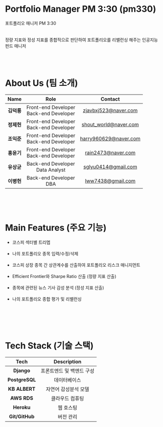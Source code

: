 # Portfolio Manager PM 3:30 (pm330)
포트폴리오 매니저 PM 3:30<br />
<br />
<br />
정량 지표와 정성 지표를 종합적으로 판단하여 포트폴리오를 리밸런싱 해주는 인공지능 펀드 매니저<br />
<br />
<br />
<br />
# About Us (팀 소개)
|  **Name**  |                **Role**                |      **Contact**      |
|:----------:|:--------------------------------------:|:---------------------:|
| **김덕룡** | Front-end Developer<br/>Back-end Developer |  zjavbxj523@naver.com |
| **정제헌** | Front-end Developer<br/>Back-end Developer | shout_world@naver.com |
| **조익준** | Front-end Developer<br/>Back-end Developer | harry960629@naver.com |
| **홍윤기** | Front-end Developer<br/>Back-end Developer |   rain2473@naver.com  |
| **유상균** |     Back-end Developer<br/>Data Analyst    |  sglyu0414@gmail.com  |
| **이병헌** |         Back-end Developer<br/>DBA         |   lww7438@gmail.com   |
<br />
<br />
<br />

# Main Features (주요 기능)
- 코스피 섹터별 트리멥<br /><br />
- 나의 포트폴리오 종목 입력/수정/삭제<br /><br />
- 코스피 상장 종목 간 상관계수를 산출하여 포트폴리오 리스크 매니지먼트<br /><br />
- Efficient Frontier와 Sharpe Ratio 산출 (정량 지표 산출)<br /><br />
- 종목에 관련된 뉴스 기사 감성 분석 (정성 지표 산출)<br /><br />
- 나의 포트폴리오 종합 평가 및 리밸런싱<br /><br />
<br />
<br />
<br />

# Tech Stack (기술 스택)
|    **Tech**    |      **Description**      |
|:--------------:|:-------------------------:|
|   **Django**   | 프론트엔드 및 백엔드 구성 |
| **PostgreSQL** |        데이터베이스       |
|  **KB ALBERT** |    자연어 감성분석 모델   |
|   **AWS RDS**  |      클라우드 컴퓨팅      |
|   **Heroku**   |         웹 호스팅         |
| **Git/GitHub** |         버전 관리         |
